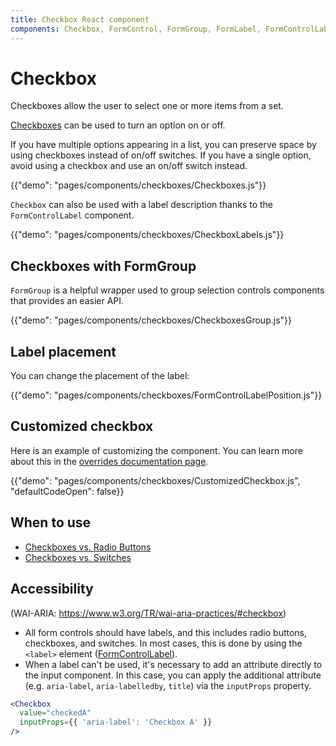 ```yaml
---
title: Checkbox React component
components: Checkbox, FormControl, FormGroup, FormLabel, FormControlLabel
---
```


# Checkbox

<p class="description">Checkboxes allow the user to select one or more items from a set.</p>

[Checkboxes](https://material.io/design/components/selection-controls.html#checkboxes) can be used to turn an option on or off.

If you have multiple options appearing in a list,
you can preserve space by using checkboxes instead of on/off switches.
If you have a single option, avoid using a checkbox and use an on/off switch instead.

{{"demo": "pages/components/checkboxes/Checkboxes.js"}}

`Checkbox` can also be used with a label description thanks to the `FormControlLabel` component.

{{"demo": "pages/components/checkboxes/CheckboxLabels.js"}}

## Checkboxes with FormGroup

`FormGroup` is a helpful wrapper used to group selection controls components that provides an easier API.

{{"demo": "pages/components/checkboxes/CheckboxesGroup.js"}}

## Label placement

You can change the placement of the label:

{{"demo": "pages/components/checkboxes/FormControlLabelPosition.js"}}

## Customized checkbox

Here is an example of customizing the component. You can learn more about this in the
[overrides documentation page](/customization/components/).

{{"demo": "pages/components/checkboxes/CustomizedCheckbox.js", "defaultCodeOpen": false}}

## When to use

- [Checkboxes vs. Radio Buttons](https://www.nngroup.com/articles/checkboxes-vs-radio-buttons/)
- [Checkboxes vs. Switches](https://uxplanet.org/checkbox-vs-toggle-switch-7fc6e83f10b8)

## Accessibility

(WAI-ARIA: https://www.w3.org/TR/wai-aria-practices/#checkbox)

- All form controls should have labels, and this includes radio buttons, checkboxes, and switches. In most cases, this is done by using the `<label>` element ([FormControlLabel](/api/form-control-label/)).
- When a label can't be used, it's necessary to add an attribute directly to the input component.
In this case, you can apply the additional attribute (e.g. `aria-label`, `aria-labelledby`, `title`) via the `inputProps` property.

```jsx
<Checkbox
  value="checkedA"
  inputProps={{ 'aria-label': 'Checkbox A' }}
/>
```
